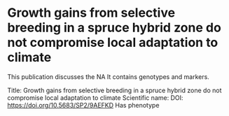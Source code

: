 # Growth gains from selective breeding in a spruce hybrid zone do not compromise local adaptation to climate

This publication discusses the NA
It contains  genotypes and  markers.

Title: Growth gains from selective breeding in a spruce hybrid zone do not compromise local adaptation to climate
Scientific name: 
DOI: https://doi.org/10.5683/SP2/9AEFKD
Has phenotype 


